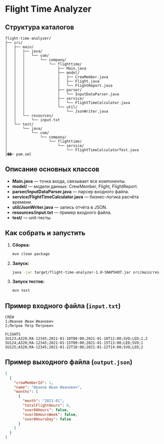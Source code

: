 # Flight Time Analyzer

## Структура каталогов

```
flight-time-analyzer/
├── src/
│   ├── main/
│   │   ├── java/
│   │   │   └── com/
│   │   │       └── company/
│   │   │           └── flighttime/
│   │   │               ├── Main.java
│   │   │               ├── model/
│   │   │               │   ├── CrewMember.java
│   │   │               │   ├── Flight.java
│   │   │               │   └── FlightReport.java
│   │   │               ├── parser/
│   │   │               │   └── InputDataParser.java
│   │   │               ├── service/
│   │   │               │   └── FlightTimeCalculator.java
│   │   │               └── util/
│   │   │                   └── JsonWriter.java
│   │   └── resources/
│   │       └── input.txt
│   └── test/
│       └── java/
│           └── com/
│               └── company/
│                   └── flighttime/
│                       └── service/
│                           └── FlightTimeCalculatorTest.java
├��─ pom.xml
```

## Описание основных классов

- **Main.java** — точка входа, связывает все компоненты.
- **model/** — модели данных: CrewMember, Flight, FlightReport.
- **parser/InputDataParser.java** — парсер входного файла.
- **service/FlightTimeCalculator.java** — бизнес-логика расчёта времени.
- **util/JsonWriter.java** — запись отчёта в JSON.
- **resources/input.txt** — пример входного файла.
- **test/** — unit-тесты.

## Как собрать и запустить

1. **Сборка:**
   ```bash
   mvn clean package
   ```

2. **Запуск:**
   ```bash
   java -jar target/flight-time-analyzer-1.0-SNAPSHOT.jar src/main/resources/input.txt output.json
   ```

3. **Запуск тестов:**
   ```bash
   mvn test
   ```

## Пример входного файла (`input.txt`)

```
CREW
1;Иванов Иван Иванович
2;Петров Петр Петрович

FLIGHTS
SU123;A320;RA-12345;2021-01-10T08:00;2021-01-10T12:00;SVO;LED;1,2
SU124;A320;RA-12345;2021-01-15T09:00;2021-01-15T13:00;LED;SVO;1
SU125;A320;RA-12345;2021-01-22T10:00;2021-01-22T14:00;SVO;LED;2
```

## Пример выходного файла (`output.json`)

```json
[
  {
    "crewMemberId": 1,
    "name": "Иванов Иван Иванович",
    "months": [
      {
        "month": "2021-01",
        "totalFlightHours": 8,
        "over80Hours": false,
        "over36HoursWeek": false,
        "over8HoursDay": false
      }
    ]
  }
]
```